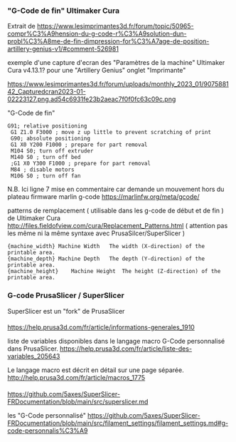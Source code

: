 
### "G-Code de fin" Ultimaker Cura
Extrait de 
https://www.lesimprimantes3d.fr/forum/topic/50965-compr%C3%A9hension-du-g-code-r%C3%A9solution-dun-probl%C3%A8me-de-fin-dimpression-for%C3%A7age-de-position-artillery-genius-v1/#comment-526981

exemple d'une capture d'ecran des "Paramètres de la machine" Ultimaker Cura v4.13.1? pour une "Artillery Genius" onglet "Imprimante"

https://www.lesimprimantes3d.fr/forum/uploads/monthly_2023_01/907588142_Capturedcran2023-01-02223127.png.ad54c6931fe23b2aeac7f0f0fc63c09c.png

"G-Code de fin"
~~~
G91; relative positioning
 G1 Z1.0 F3000 ; move z up little to prevent scratching of print
 G90; absolute positioning
 G1 X0 Y200 F1000 ; prepare for part removal
 M104 S0; turn off extruder
 M140 S0 ; turn off bed
 ;G1 X0 Y300 F1000 ; prepare for part removal
 M84 ; disable motors
 M106 S0 ; turn off fan
~~~

N.B. Ici ligne 7 mise en commentaire car demande un mouvement hors du plateau 
 firmware marlin g-code https://marlinfw.org/meta/gcode/

patterns de remplacement ( utilisable dans les g-code de début et de fin ) de Ultimaker Cura http://files.fieldofview.com/cura/Replacement_Patterns.html ( attention pas les même ni la même syntaxe avec PrusaSilcer/SuperSlicer )
~~~
{machine_width}	Machine Width	The width (X-direction) of the printable area.
{machine_depth}	Machine Depth	The depth (Y-direction) of the printable area.
{machine_height}	Machine Height	The height (Z-direction) of the printable area.
~~~

### G-code PrusaSlicer / SuperSlicer

SuperSlicer est un "fork" de PrusaSlicer

####
https://help.prusa3d.com/fr/article/informations-generales_1910

liste de variables disponibles dans le langage macro G-Code personnalisé dans PrusaSlicer.  https://help.prusa3d.com/fr/article/liste-des-variables_205643

Le langage macro est décrit en détail sur une page séparée. http://help.prusa3d.com/fr/article/macros_1775
####
https://github.com/5axes/SuperSlicer-FRDocumentation/blob/main/src/superslicer.md

les "G-Code personnalisé"
https://github.com/5axes/SuperSlicer-FRDocumentation/blob/main/src/filament_settings/filament_settings.md#g-code-personnalis%C3%A9

